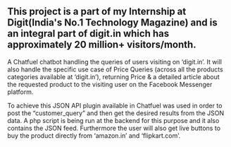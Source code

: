 ## This project is a part of my Internship at Digit(India's No.1 Technology Magazine) and is an integral part of digit.in which has approximately 20 million+ visitors/month.

A Chatfuel chatbot handling the queries of users visiting on ‘digit.in’. It will also handle the specific use case of Price Queries (across all the products categories available at ‘digit.in’), returning Price & a detailed article about the requested product to the visiting user on the Facebook Messenger platform.  

To achieve this JSON API plugin available in Chatfuel was used in order to post the “customer_query” and then get the desired results from the JSON data. A php script is being run at the backend for this purpose and it also contains the JSON feed. Furthermore the user will also get live buttons to buy the product directly from ‘amazon.in’ and ‘flipkart.com’.

